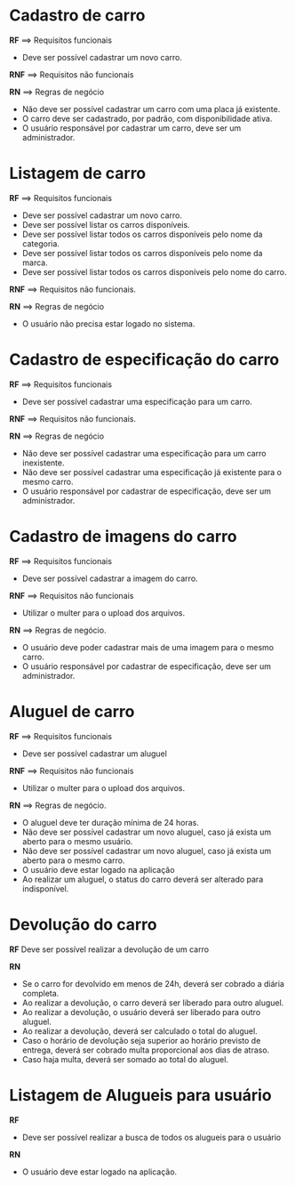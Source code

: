 # Cadastro de carro

**RF** ==> Requisitos funcionais

- Deve ser possível cadastrar um novo carro.

**RNF** ==> Requisitos não funcionais


**RN** ==> Regras de negócio

- Não deve ser possível cadastrar um carro com uma placa já existente.
- O carro deve ser cadastrado, por padrão, com disponibilidade ativa.
- O usuário responsável por cadastrar um carro, deve ser um administrador.

# Listagem de carro

**RF** ==> Requisitos funcionais

- Deve ser possível cadastrar um novo carro.
- Deve ser possível listar os carros disponíveis.
- Deve ser possível listar todos os carros disponíveis pelo nome da categoria.
- Deve ser possível listar todos os carros disponíveis pelo nome da marca.
- Deve ser possível listar todos os carros disponíveis pelo nome do carro.

**RNF** ==> Requisitos não funcionais.


**RN** ==> Regras de negócio
- O usuário não precisa estar logado no sistema.

# Cadastro de especificação do carro

**RF** ==> Requisitos funcionais

- Deve ser possível cadastrar uma especificação para um carro.

**RNF** ==> Requisitos não funcionais.


**RN** ==> Regras de negócio

- Não deve ser possível cadastrar uma especificação para um carro inexistente.
- Não deve ser possível cadastrar uma especificação já existente para o mesmo carro.
- O usuário responsável por cadastrar de especificação, deve ser um administrador.

# Cadastro de imagens do carro

**RF** ==> Requisitos funcionais

- Deve ser possível cadastrar a imagem do carro.

**RNF** ==> Requisitos não funcionais

- Utilizar o multer para o upload dos arquivos.

**RN** ==> Regras de negócio.

- O usuário deve poder cadastrar mais de uma imagem para o mesmo carro.
- O usuário responsável por cadastrar de especificação, deve ser um administrador.

# Aluguel de carro

**RF** ==> Requisitos funcionais

- Deve ser possível cadastrar um aluguel

**RNF** ==> Requisitos não funcionais

- Utilizar o multer para o upload dos arquivos.

**RN** ==> Regras de negócio.

- O aluguel deve ter duração mínima de 24 horas.
- Não deve ser possível cadastrar um novo aluguel, caso já exista um aberto para o mesmo usuário.
- Não deve ser possível cadastrar um novo aluguel, caso já exista um aberto para o mesmo carro.
- O usuário deve estar logado na aplicação
- Ao realizar um aluguel, o status do carro deverá ser alterado para indisponível.

# Devolução do carro

**RF**
Deve ser possível realizar a devolução de um carro

**RN**
- Se o carro for devolvido em menos de 24h, deverá ser cobrado a diária completa.
- Ao realizar a devolução, o carro deverá ser liberado para outro aluguel.
- Ao realizar a devolução, o usuário deverá ser liberado para outro aluguel.
- Ao realizar a devolução, deverá ser calculado o total do aluguel.
- Caso o horário de devolução seja superior ao horário previsto de entrega, deverá ser cobrado multa proporcional aos dias de atraso.
- Caso haja multa, deverá ser somado ao total do aluguel.

# Listagem de Alugueis para usuário

**RF**
- Deve ser possível realizar a busca de todos os alugueis para o usuário

**RN**
- O usuário deve estar logado na aplicação.